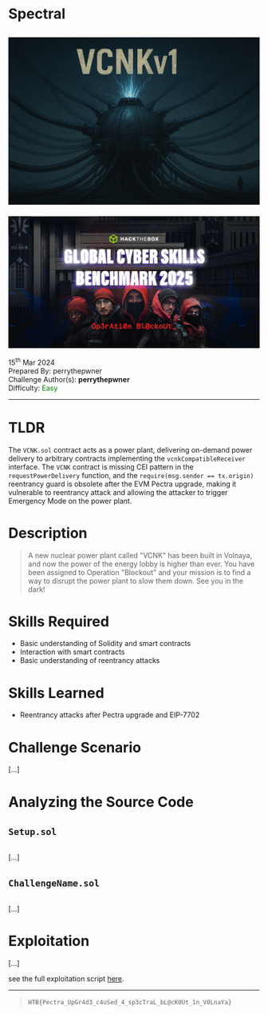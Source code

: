 # Spectral

![img](./assets/ChallengeBanner.png)
---
<p align="center">
    <img src="./assets/EventBanner.jpg" />
</p>

15<sup>th</sup> Mar 2024 \
Prepared By: perrythepwner \
Challenge Author(s): **perrythepwner** \
Difficulty: <font color=green>Easy</font>

---

# TLDR
The `VCNK.sol` contract acts as a power plant, delivering on-demand power delivery to arbitrary contracts implementing the `vcnkCompatibleReceiver` interface. The `VCNK` contract is missing CEI pattern in the `requestPowerDelivery` function, and the `require(msg.sender == tx.origin)` reentrancy guard is obsolete after the EVM Pectra upgrade, making it vulnerable to reentrancy attack and allowing the attacker to trigger Emergency Mode on the power plant.

# Description
> A new nuclear power plant called "VCNK" has been built in Volnaya, and now the power of the energy lobby is higher than ever. You have been assigned to Operation "Blockout" and your mission is to find a way to disrupt the power plant to slow them down. See you in the dark!

# Skills Required
- Basic understanding of Solidity and smart contracts
- Interaction with smart contracts
- Basic understanding of reentrancy attacks

# Skills Learned
- Reentrancy attacks after Pectra upgrade and EIP-7702

# Challenge Scenario
[...]

# Analyzing the Source Code

## `Setup.sol`

```solidity
```

[...]

## `ChallengeName.sol`

```solidity
```

[...]

# Exploitation

[...]

see the full exploitation script [here](./htb/solver.py).

---
> `HTB{Pectra_UpGr4d3_c4uSed_4_sp3cTraL_bL@cK0Ut_1n_V0LnaYa}`
